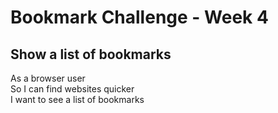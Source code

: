 # Bookmark Challenge - Week 4

## Show a list of bookmarks
As a browser user  
So I can find websites quicker  
I want to see a list of bookmarks  

